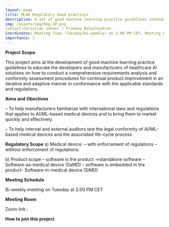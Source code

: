 ```yaml
---
layout: page
title: ML4H Regulatory Good practices
description: A set of good machine learning practice guidelines intended to educate the developers and manufacturers of healthcare AI solutions to ensure regulatory compliance for the AI based Medical Devices 
img: /assets/img/Reg_GP.png
Contact:Christian Johner / Pradeep Balachandran
Coordinates: Meeting Time -Tuesday(bi-weekly) at 2.00 PM CET, Meeting Link-Zoom Link
importance: 1
---
```


**Project Scope**

This project aims at the development of good machine learning practice guidelines to educate the developers and manufacturers of healthcare AI solutions on how to conduct a comprehensive requirements analysis and conformity assessment procedures for continual product improvement in an iterative and adaptive manner in conformance with the applicable standards and regulations.

**Aims and Obectives**

–	To help manufacturers familiarize with international laws and regulations that applies to AI/ML-based medical devices and to bring them to market quickly and effectively.

–	To help internal and external auditors test the legal conformity of AI/ML-based medical devices and the associated life-cycle process

**Regulatory Scope**
  a) Medical device:
    –	with enforcement of regulations
    –	without enforcement of regulations.

b) Product scope
  –	software is the product ->standalone software –Software-as-medical device (SaMD)
  –	software is embedded in the product- Software-in-medical device (SiMD)

**Meeting Schedule**

Bi-weekly meeting on Tuesday at 2.00 PM CET

**Meeting Room**

Zoom link : 

**How to join this project**


